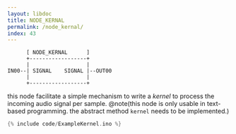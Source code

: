 ```yaml
---
layout: libdoc
title: NODE_KERNAL
permalink: /node_kernal/
index: 43
---
```


          [ NODE_KERNAL      ]       
          +------------------+       
          |                  |       
    IN00--| SIGNAL    SIGNAL |--OUT00
          |                  |       
          +------------------+       

this node facilitate a simple mechanism to write a *kernel* to process the incoming audio signal per sample. @note(this node is only usable in text-based programming. the abstract method `kernel` needs to be implemented.)


```c
{% include code/ExampleKernel.ino %}
```

